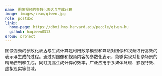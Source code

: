 ```yaml
---
name: 图像视频的参数化表达与生成计算
image: images/team/qiwen.jpg
role: postdoc
links:
  home-page: https://dbmi.hms.harvard.edu/people/qiwen-hu
  github: huqiwen0313
group: project
---
```


图像视频的参数化表达与生成计算是利用数学模型和算法对图像和视频进行高效的表示与生成的过程。通过对图像和视频内容的参数化表示，能够实现对复杂场景的精确控制和生成，同时提高生成计算的效率，广泛应用于多媒体处理、影视特效、虚拟现实等领域。